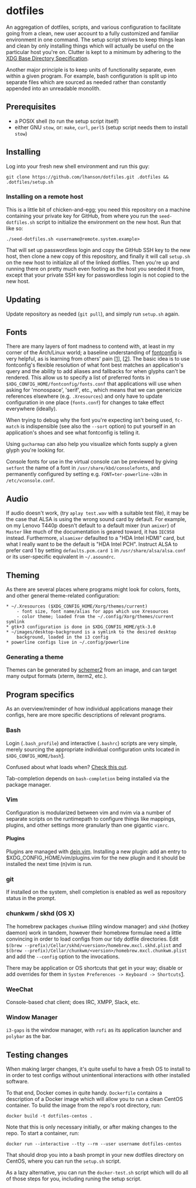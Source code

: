 # dotfiles

An aggregation of dotfiles, scripts, and various configuration to facilitate
going from a clean, new user account to a fully customized and familiar
environment in one command. The setup script strives to keep things lean and
clean by only installing things which will actually be useful on the particular
host you're on. Clutter is kept to a minimum by adhering to the
[XDG Base Directory Specification](https://standards.freedesktop.org/basedir-spec/basedir-spec-latest.html).

Another major principle is to keep units of functionality separate, even within
a given program. For example, bash configuration is split up into separate
files which are sourced as needed rather than constantly appended into an
unreadable monolith.

## Prerequisites

* a POSIX shell (to run the setup script itself)
* either GNU `stow`, or:
	`make`, `curl`, `perl5` (setup script needs them to install `stow`)


## Installing

Log into your fresh new shell environment and run this guy:

    git clone https://github.com/lhanson/dotfiles.git .dotfiles && .dotfiles/setup.sh

### Installing on a remote host

This is a little bit of chicken-and-egg; you need this repository on a machine
containing your private key for GitHub, from where you run the
`seed-dotfiles.sh` script to initialize the environment on the new host.
Run that like so:

	./seed-dotfiles.sh <username@remote.system.example>

That will set up passwordless login and copy the GitHub SSH key to the new
host, then clone a new copy of this repository, and finally it will call
`setup.sh` on the new host to initialize all of the linked dotfiles. Then
you're up and running there on pretty much even footing as the host you seeded
it from, except that your private SSH key for passwordless login is not copied
to the new host.


## Updating

Update repository as needed (`git pull`), and simply run `setup.sh` again.


## Fonts

There are many layers of font madness to contend with, at least in my corner
of the Arch/Linux world; a baseline understanding of
[fontconfig](https://www.freedesktop.org/wiki/Software/fontconfig/) is very
helpful, as is learning from others' pain \[[1](https://eev.ee/blog/2015/05/20/i-stared-into-the-fontconfig-and-the-fontconfig-stared-back-at-me/)\],
\[[2](https://seasonofcode.com/posts/how-to-set-default-fonts-and-font-aliases-on-linux.html)\].
The basic idea is to use fontconfig's flexible resolution of what font best
matches an application's query and the ability to add aliases and fallbacks
for when glyphs can't be rendered. This allow us to specify a list of
preferred fonts in `$XDG_CONFIG_HOME/fontconfig/fonts.conf` that
applications will use when asking for 'monospace', 'serif', etc., which means
that we can genericize references elsewhere (e.g. `.Xresources`) and only
have to update configuration in one place (`fonts.conf`) for changes to take
effect everywhere (ideally).

When trying to debug why the font you're expecting isn't being used,
`fc-match` is indispensible (see also the `--sort` option) to put yourself in
an application's shoes and see what fontconfig is telling it.

Using `gucharmap` can also help you visualize which fonts supply a given glyph
you're looking for.

Console fonts for use in the virtual console can be previewed by giving
`setfont` the name of a font in `/usr/share/kbd/consolefonts`, and permanently
configured by setting e.g. `FONT=ter-powerline-v28n` in `/etc/vconsole.conf`.


## Audio

If audio doesn't work, (try `aplay test.wav` with a suitable test file), it may
be the case that ALSA is using the wrong sound card by default. For example, on
my Lenovo T440p doesn't default to a default mixer (run `amixer`) of `Master`
like much of the documentation is geared toward, it has `IEC958` instead.
Furthermore, `alsamixer` defaulted to a "HDA Intel HDMI" card, but what I really
want to be the default is "HDA Intel PCH". Instruct ALSA to prefer card 1 by
setting `defaults.pcm.card 1` in `/usr/share/alsa/alsa.conf` or its
user-specific equivalent in `~/.asoundrc`.


## Theming

As there are several places where programs might look for colors, fonts, and
other general theme-related configuration:

	* ~/.Xresources ($XDG_CONFIG_HOME/Xorg/themes/current)
		- font size, font name/alias for apps which use Xresources
		- color theme; loaded from the ~/.config/Xorg/themes/current symlink
	* gtk+3 configuration is done in $XDG_CONFIG_HOME/gtk-3.0
	* ~/images/desktop-background is a symlink to the desired desktop
		background, loaded in the i3 config
	* powerline configs live in ~/.config/powerline

### Generating a theme

Themes can be generated by [schemer2](https://github.com/thefryscorer/schemer2)
from an image, and can target many output formats (xterm, iterm2, etc.).


## Program specifics

As an overview/reminder of how individual applications manage their configs,
here are more specific descriptions of relevant programs.

### Bash

Login (`.bash_profile`) and interactive (`.bashrc`) scripts are very simple,
merely sourcing the appropriate individual configuration units located in
`$XDG_CONFIG_HOME/bash`[1](https://chr4.org/blog/2014/09/10/conf-dot-d-like-directories-for-zsh-slash-bash-dotfiles/).

Confused about what loads when? [Check this out](https://shreevatsa.wordpress.com/2008/03/30/zshbash-startup-files-loading-order-bashrc-zshrc-etc/).

Tab-completion depends on `bash-completion` being installed via the package manager.

### Vim

Configuration is modularized between vim and nvim via a number of separate
scripts on the runtimepath to configure things like mappings, plugins, and
other settings more granularly than one gigantic `vimrc`.

#### Plugins

Plugins are managed with [dein.vim](⎈https://github.com/Shougo/dein.vim).
Installing a new plugin: add an entry to $XDG_CONFIG_HOME/vim/plugins.vim for
the new plugin and it should be installed the next time (n)vim is run.

### git

If installed on the system, shell completion is enabled as well as repository
status in the prompt.

### chunkwm / skhd (OS X)

The homebrew packages `chunkwm` (tiling window manager) and `skhd`
(hotkey daemon) work in tandem, however their homebrew formulae need a little
convincing in order to load configs from our tidy dotfile directories.
Edit `$(brew --prefix)/Cellar/skhd/<version>/homebrew.mxcl.skhd.plist` and
`$(brew --prefix)/Cellar/chunkwm/<version>/homebrew.mxcl.chunkwm.plist` and
add the `--config` option to the invocations.

There may be application or OS shortcuts that get in your way; disable or add
overrides for them in `System Preferences -> Keyboard -> Shortcuts`[1](https://apple.stackexchange.com/a/286710/5394).


### WeeChat

Console-based chat client; does IRC, XMPP, Slack, etc.


### Window Manager

`i3-gaps` is the window manager, with `rofi` as its application launcher and
`polybar` as the bar.


## Testing changes

When making larger changes, it's quite useful to have a fresh OS to install to
in order to test configs without unintentional interactions with other
installed software.

To that end, Docker comes in quite handy. `Dockerfile` contains a description
of a Docker image which will allow you to run a clean CentOS container. To
build the image from the repo's root directory, run:

    docker build -t dotfiles-centos .

Note that this is only necessary initially, or after making changes to the
repo. To start a container, run:

    docker run --interactive --tty --rm --user username dotfiles-centos

That should drop you into a bash prompt in your new dotfiles directory on
CentOS, where you can run the `setup.sh` script.

As a lazy alternative, you can run the `docker-test.sh` script which will do
all of those steps for you, including runing the setup script.
